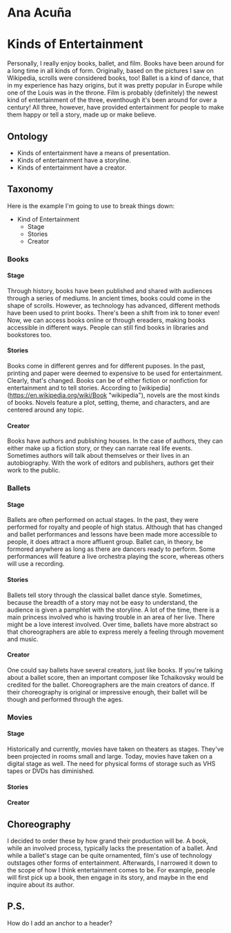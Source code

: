 # Ana Acuña #
# Kinds of Entertainment #

Personally, I really enjoy books, ballet, and film. Books have been around for a long time in all kinds of form. Originally, based on the pictures I saw on Wikipedia, scrolls were considered books, too! Ballet is a kind of dance, that in my experience has hazy origins, but it was pretty popular in Europe while one of the Louis was in the throne. Film is probably (definitely) the newest kind of entertainment of the three, eventhough it's been around for over a century! All three, however, have provided entertainment for people to make them happy or tell a story, made up or make believe.

## Ontology ##
- Kinds of entertainment have a means of presentation.
- Kinds of entertainment have a storyline.
- Kinds of entertainment have a creator.

## Taxonomy ##
Here is the example I'm going to use to break things down:

- Kind of Entertainment
  - Stage
  - Stories
  - Creator
  
### Books ###
#### Stage ####
Through history, books have been published and shared with audiences through a series of mediums. In ancient times, books could come in the shape of scrolls. However, as technology has advanced, different methods have been used to print books. There's been a shift from ink to toner even! Now, we can access books online or through ereaders, making books accessible in different ways. People can still find books in libraries and bookstores too.
#### Stories ####
Books come in different genres and for different puposes. In the past, printing and paper were deemed to expensive to be used for entertainment. Clearly, that's changed. Books can be of either fiction or nonfiction for entertainment and to tell stories. According to [wikipedia] (https://en.wikipedia.org/wiki/Book "wikipedia"), novels are the most kinds of books. Novels feature a plot, setting, theme, and characters, and are centered around any topic.
#### Creator ####
Books have authors and publishing houses. In the case of authors, they can either make up a fiction story, or they can narrate real life events. Sometimes authors will talk about themselves or their lives in an autobiography. With the work of editors and publishers, authors get their work to the public.

### Ballets ###
#### Stage ####
Ballets are often performed on actual stages. In the past, they were performed for royalty and people of high status. Although that has changed and ballet performances and lessons have been made more accessible to people, it does attract a more affluent group. Ballet can, in theory, be formored anywhere as long as there are dancers ready to perform. Some performances will feature a live orchestra playing the score, whereas others will use a recording. 
#### Stories ####
Ballets tell story through the classical ballet dance style. Sometimes, because the breadth of a story may not be easy to understand, the audience is given a pamphlet with the storyline. A lot of the time, there is a main princess involved who is having trouble in an area of her live. There might be a love interest involved. Over time, ballets have more abstract so that choreographers are able to express merely a feeling through movement and music.
#### Creator ####
One could say ballets have several creators, just like books. If you're talking about a ballet score, then an important composer like Tchaikovsky would be credited for the ballet. Choreographers are the main creators of dance. If their choreography is original or impressive enough, their ballet will be though and performed through the ages.

### Movies ###
#### Stage ####
Historically and currently, movies have taken on theaters as stages. They've been projected in rooms small and large. Today, movies have taken on a digital stage as well. The need for physical forms of storage such as VHS tapes or DVDs has diminished. 
#### Stories ####

#### Creator ####
  
## Choreography ##
I decided to order these by how grand their production will be. A book, while an involved process, typically lacks the presentation of a ballet. And while a ballet's stage can be quite ornamented, film's use of technology outstages other forms of entertainment. Afterwards, I narrowed it down to the scope of how I think entertainment comes to be. For example, people will first pick up a book, then engage in its story, and maybe in the end inquire about its author.

## P.S. ##
How do I add an anchor to a header?

